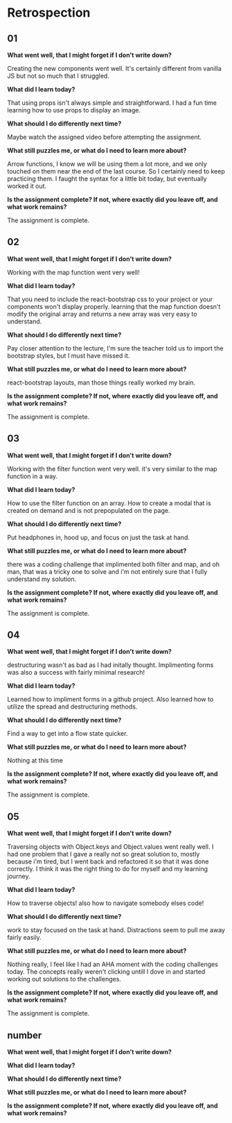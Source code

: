 # Retrospection

## 01

**What went well, that I might forget if I don’t write down?**

Creating the new components went well. It's certainly different from vanilla JS but not so much that I struggled.

**What did I learn today?**

That using props isn't always simple and straightforward. I had a fun time learning how to use props to display an image.

**What should I do differently next time?**

Maybe watch the assigned video before attempting the assignment.

**What still puzzles me, or what do I need to learn more about?**

Arrow functions, I know we will be using them a lot more, and we only touched on them near the end of the last course. So I certainly need to keep practicing them. I faught the syntax for a little bit today, but eventually worked it out.

**Is the assignment complete? If not, where exactly did you leave off, and what work remains?**

The assignment is complete.

## 02

**What went well, that I might forget if I don’t write down?**

Working with the map function went very well!

**What did I learn today?**

That you need to include the react-bootstrap css to your project or your components won't display properly. learning that the map function doesn't modify the original array and returns a new array was very easy to understand.

**What should I do differently next time?**

Pay closer attention to the lecture, I'm sure the teacher told us to import the bootstrap styles, but I must have missed it.

**What still puzzles me, or what do I need to learn more about?**

react-bootstrap layouts, man those things really worked my brain.

**Is the assignment complete? If not, where exactly did you leave off, and what work remains?**

The assignment is complete.

## 03

**What went well, that I might forget if I don’t write down?** 

Working with the filter function went very well. it's very similar to the map function in a way.

**What did I learn today?** 

How to use the filter function on an array. How to create a modal that is created on demand and is not prepopulated on the page.

**What should I do differently next time?** 

Put headphones in, hood up, and focus on just the task at hand.

**What still puzzles me, or what do I need to learn more about?** 

there was a coding challenge that implimented both filter and map, and oh man, that was a tricky one to solve and i'm not entirely sure that I fully understand my solution. 

**Is the assignment complete? If not, where exactly did you leave off, and what work remains?**

The assignment is complete.

## 04

**What went well, that I might forget if I don’t write down?**

destructuring wasn't as bad as I had initally thought. Implimenting forms was also a success with fairly minimal research!

**What did I learn today?**

Learned how to impliment forms in a github project. Also learned how to utilize the spread and destructuring methods.

**What should I do differently next time?**

Find a way to get into a flow state quicker.

**What still puzzles me, or what do I need to learn more about?**

Nothing at this time

**Is the assignment complete? If not, where exactly did you leave off, and what work remains?**

The assignment is complete.

## 05

**What went well, that I might forget if I don’t write down?**

Traversing objects with Object.keys and Object.values went really well. I had one problem that I gave a really not so great solution to, mostly because i'm tired, but I went back and refactored it so that it was done correctly. I think it was the right thing to do for myself and my learning journey.

**What did I learn today?**

How to traverse objects! also how to navigate somebody elses code!

**What should I do differently next time?**

work to stay focused on the task at hand. Distractions seem to pull me away fairly easily.

**What still puzzles me, or what do I need to learn more about?**

Nothing really, I feel like I had an AHA moment with the coding challenges today. The concepts really weren't clicking untill I dove in and started working out solutions to the challenges.

**Is the assignment complete? If not, where exactly did you leave off, and what work remains?**

The assignment is complete.


## number

**What went well, that I might forget if I don’t write down?**

**What did I learn today?**

**What should I do differently next time?**

**What still puzzles me, or what do I need to learn more about?**

**Is the assignment complete? If not, where exactly did you leave off, and what work remains?**
